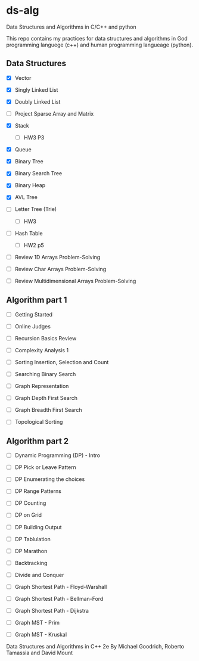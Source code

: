 # ds-alg

Data Structures and Algorithms in C/C++ and python

This repo contains my practices for data structures and algorithms in God programming languege (c++) and human programming langueage (python).

## Data Structures

- [x] Vector

- [x] Singly Linked List

- [x] Doubly Linked List

- [ ] Project Sparse Array and Matrix

- [x] Stack

  - [ ] HW3 P3

- [x] Queue

- [x] Binary Tree

- [x] Binary Search Tree

- [x] Binary Heap

- [x] AVL Tree

- [ ] Letter Tree (Trie)

    - [ ] HW3

- [ ] Hash Table

  - [ ] HW2 p5

- [ ] Review 1D Arrays Problem-Solving

- [ ] Review Char Arrays Problem-Solving

- [ ] Review Multidimensional Arrays Problem-Solving

## Algorithm part 1

- [ ] Getting Started

- [ ] Online Judges

- [ ] Recursion Basics Review

- [ ] Complexity Analysis 1

- [ ] Sorting Insertion, Selection and Count

- [ ] Searching Binary Search

- [ ] Graph Representation

- [ ] Graph Depth First Search

- [ ] Graph Breadth First Search

- [ ] Topological Sorting

## Algorithm part 2

- [ ] Dynamic Programming (DP) - Intro

- [ ] DP Pick or Leave Pattern

- [ ] DP Enumerating the choices

- [ ] DP Range Patterns

- [ ] DP Counting

- [ ] DP on Grid

- [ ] DP Building Output

- [ ] DP Tablulation

- [ ] DP Marathon

- [ ] Backtracking

- [ ] Divide and Conquer

- [ ] Graph Shortest Path - Floyd-Warshall

- [ ] Graph Shortest Path - Bellman-Ford

- [ ] Graph Shortest Path - Dijkstra

- [ ] Graph MST - Prim

- [ ] Graph MST - Kruskal

Data Structures and Algorithms in C++ 2e By Michael Goodrich, Roberto Tamassia and David Mount